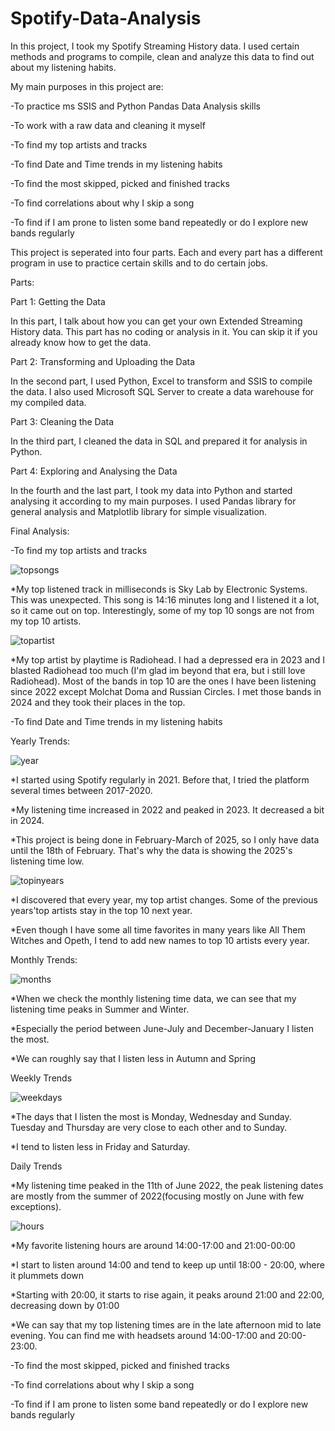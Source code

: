# Spotify-Data-Analysis
In this project, I took my Spotify Streaming History data. I used certain methods and programs to compile, clean and analyze this data to find out about my listening habits.

My main purposes in this project are:

-To practice ms SSIS and Python Pandas Data Analysis skills

-To work with a raw data and cleaning it myself

-To find my top artists and tracks

-To find Date and Time trends in my listening habits

-To find the most skipped, picked and finished tracks

-To find correlations about why I skip a song

-To find if I am prone to listen some band repeatedly or do I explore new bands regularly

This project is seperated into four parts. Each and every part has a different program in use to practice certain skills and to do certain jobs.

Parts:

Part 1: Getting the Data

In this part, I talk about how you can get your own Extended Streaming History data. This part has no coding or analysis in it. You can skip it if you already know how to get
the data.

Part 2: Transforming and Uploading the Data

In the second part, I used Python, Excel to transform and SSIS to compile the data. I also used Microsoft SQL Server to create a data warehouse for my compiled data.

Part 3: Cleaning the Data

In the third part, I cleaned the data in SQL and prepared it for analysis in Python.

Part 4: Exploring and Analysing the Data

In the fourth and the last part, I took my data into Python and started analysing it according to my main purposes. I used Pandas library for general analysis
and Matplotlib library for simple visualization.

Final Analysis:

-To find my top artists and tracks

![topsongs](https://github.com/user-attachments/assets/0fc3d7cc-519b-4034-b24a-761493e2adf8)


*My top listened track in milliseconds is Sky Lab by Electronic Systems. This was unexpected. This song is 14:16 minutes long and I listened it a lot, so it came
out on top. Interestingly, some of my top 10 songs are not from my top 10 artists.

![topartist](https://github.com/user-attachments/assets/4e848403-5f9e-41f9-8676-ced4554e566a)

*My top artist by playtime is Radiohead. I had a depressed era in 2023 and I blasted Radiohead too much (I'm glad im beyond that era, but i still love Radiohead).
Most of the bands in top 10 are the ones I have been listening since 2022 except Molchat Doma and Russian Circles. I met those bands in 2024 and they took their
places in the top.

-To find Date and Time trends in my listening habits


Yearly Trends:

![year](https://github.com/user-attachments/assets/4cf1e640-2b23-4a14-9340-57a7e00cf1e1)

*I started using Spotify regularly in 2021. Before that, I tried the platform several times between 2017-2020.

*My listening time increased in 2022 and peaked in 2023. It decreased a bit in 2024.

*This project is being done in February-March of 2025, so I only have data until the 18th of February. That's why the data is showing the 2025's listening time low.

![topinyears](https://github.com/user-attachments/assets/59c30fba-9ed2-4880-81eb-6c5c7bb96b84)

*I discovered that every year, my top artist changes. Some of the previous years'top artists stay in the top 10 next year.

*Even though I have some all time favorites in many years like All Them Witches and Opeth, I tend to add new names to top 10 artists every year.


Monthly Trends:

![months](https://github.com/user-attachments/assets/74cc6e5d-21b2-4e87-8f24-bc01c4faf64d)

*When we check the monthly listening time data, we can see that my listening time peaks in Summer and Winter.

*Especially the period between June-July and December-January I listen the most.

*We can roughly say that I listen less in Autumn and Spring


Weekly Trends

![weekdays](https://github.com/user-attachments/assets/cd3552b6-1ae3-454e-b6ad-55cb1796f78f)

*The days that I listen the most is Monday, Wednesday and Sunday. Tuesday and Thursday are very close to each other and to Sunday.

*I tend to listen less in Friday and Saturday.


Daily Trends

*My listening time peaked in the 11th of June 2022, the peak listening dates are mostly from the summer of 2022(focusing mostly on June with few exceptions).

![hours](https://github.com/user-attachments/assets/a3c79888-25c9-4087-9c7d-dd224f837f38)

*My favorite listening hours are around 14:00-17:00 and 21:00-00:00

*I start to listen around 14:00 and tend to keep up until 18:00 - 20:00, where it plummets down

*Starting with 20:00, it starts to rise again, it peaks around 21:00 and 22:00, decreasing down by 01:00

*We can say that my top listening times are in the late afternoon mid to late evening. You can find me with headsets around 14:00-17:00 and 20:00-23:00.


-To find the most skipped, picked and finished tracks


-To find correlations about why I skip a song

-To find if I am prone to listen some band repeatedly or do I explore new bands regularly


